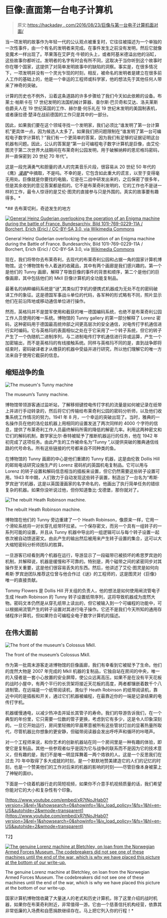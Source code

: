 # 巨像:直面第一台电子计算机

> 原文:[https://hackaday . com/2016/08/23/巨像与第一台电子计算机面对面/](https://hackaday.com/2016/08/23/colossus-face-to-face-with-the-first-electronic-computer/)

当一项发明的故事作为年轻一代的公认观点被重复时，它往往被描述为一个单独的一次性事件，由一个有名的发明者来完成。在事件发生之前没有发明，然后它就像变魔术一样出现了。苹果落在艾萨克·牛顿的头上，或者阿基米德溢出他的浴缸，这些故事你都听过。发明者的名字有时会有所不同，这取决于当你听到这个故事时你在哪个国家，这提供了对简单发明故事中的缺陷的洞察。事实是，在很多情况下，一项发明并没有一个灵光乍现的时刻，相反，被命名的发明者是建立在很多前人工作的基础上的，他是一个幸运的工程师或科学家，他的想法先于其他任何人带来了神奇的突破。

计算的历史也不例外，沿着这条道路的许多步骤给了我们今天如此依赖的设备。布莱士·帕斯卡在 17 世纪发明的法国机械计算器、查尔斯·巴贝奇和艾达、洛夫莱斯伯爵夫人在 19 世纪英国的工作、赫尔曼·何乐礼在 19 世纪末发明的美国制表机，或者康拉德·楚泽在战前德国的工作只是其中的一部分。

因此，如果我们要在这个领域寻找一个发明家，我们必须比“谁发明了第一台计算机”更具体一点，因为候选人太多了。如果我们把问题限制在“谁发明了第一台可编程电子数字计算机？”我们有一个更简单的答案，因为我们有足够的证据证明这台机器有问题。因此，公认的答案是“第一台可编程电子数字计算机是巨像，由艾伦·图灵于第二次世界大战期间在布莱奇利公园发明，用于破解纳粹的恩尼格玛密码，并一直保密到 20 世纪 70 年代”。

这是一段充满勇气和胆量的诱人的完美音乐片段，很容易从 20 世纪 50 年代的《鹰》[*漫画*](https://en.wikipedia.org/wiki/Eagle_(British_comics))*中摘取，不是吗。不幸的是，它包含如此重大的谎言，以至于变得毫无用处。巨像就是你要找的电脑，它是在二战中研发出来的，之后保密了很多年，但是其余收到的意见答案都是假的。它不是布莱奇利发明的，它的工作也不是谜一样的工作，最令人惊讶的是艾伦·图灵的直接参与只是外围的。真实的故事要有趣得多。*

 *## 去布莱切利，奇迹发生的地方

[![General Heinz Guderian overlooking the operation of an Enigma machine during the battle of France. Bundesarchiv, Bild 101I-769-0229-11A / Borchert, Erich (Eric) / CC-BY-SA 3.0, via Wikimedia Commons](../Images/b0f8a00d04f7790088c6a1c9cb272296.png)](https://hackaday.com/wp-content/uploads/2016/08/bundesarchiv_bild_101i-769-0229-11a_frankreich_guderian_enigma.jpg)

General Heinz Guderian overlooking the operation of an Enigma machine during the Battle of France. Bundesarchiv, Bild 101I-769-0229-11A / Borchert, Erich (Eric) / CC-BY-SA 3.0, via [Wikimedia Commons](https://commons.wikimedia.org/wiki/File:Bundesarchiv_Bild_101I-769-0229-11A,_Frankreich,_Guderian,_%22Enigma%22.jpg?uselang=en-gb)

现在，我们将带你去布莱奇利，去现代的布莱奇利公园和占据一角的国家计算机博物馆。这个博物馆有令人着迷的收藏品，其中有两个画廊是我们感兴趣的。第一个是他们的 Tunny 画廊，解释了导致巨像的事件的背景和顺序，第二个是他们的巨像画廊，其中包括他们的 MkII 巨像计算机的全功能复制品。

最著名的纳粹编码系统是“谜”,其类似打字机的便携式机器成为无处不在的密码破译工作的象征。这是德国军事战斗单位的代码，各军种的形式略有不同，照片显示他们在前沿阵地或移动通信单位进行操作。

然而，英格玛并不是盟军使用和截获的唯一德国编码系统，也绝不是布莱奇利公园工作人员使用的唯一系统。博物馆的 Tunny gallery 的第一部分解释了 Lorenz 密码，这种密码用于德国最高统帅部之间更高层次的安全通信，对电传打字机通信进行实时编码。它与英格玛的表面相似之处在于它采用了一个转子系统，但它的转子产生了一个伪随机二进制序列，与二进制电传打字机通信进行异或运算，产生一个加密输出，而不是英格玛的有线接触系统。同样与英格玛不同的是，直到战争即将结束时，密码破译者才从缴获的机器中受益并进行研究，所以他们理解它的唯一方法来自于使用它截获的信息。

## 缩短战争的鱼

![The museum's Tunny machine](../Images/acb80cd2b5dd30384f17c0ddd65d6523.png)

The museum’s Tunny machine.

博物馆带领游客通过监听站，了解移频键控电传打字机的流量是如何被记录在纸带上并进行手动转录的，然后将它们传输给布莱奇利公园的密码分析师，以及他们收集系统工作情况的努力。1941 年 8 月，一个幸运的突破出现了。当时，雅典的一名操作员在他的洛伦兹机器上用相同的设置发送了两次同样的 4000 个字符的信息，提供了布莱奇利工作人员最终解码所需的降低的解密几率。利用这两种密文和它们的解码机制，数学家比尔·泰特被赋予了推断机器运行的任务，他在 1942 年初完成了这项任务。由此产生的工作被命名为“Tunny ”,以提供突破的雅典通信线路的代号命名。所有这些链接的代号都来自不同种类的鱼。

在博物馆的 Tunny 画廊的中心是他们重建的 Tunny 机器，这是由伦敦 Dollis Hill 的邮局电话研究设施生产的 Lorenz 密码机的英国机电复制品。它可以用与 Lorenz 的转子设置和解码信息相当的插板来设置，但它仍然需要这些转子设置可用。1943 年中期，人们致力于自动发现这些转子装置，制造出了一台名为“希斯·罗宾逊”的机器，这是以英国漫画家的名字命名的，他画出了执行简单任务的错综复杂的机器。如果你没听说过他，但你知道鲁比·戈德堡，那你就对了。

![The rebuilt Heath Robinson machine.](../Images/27b4b8539baa11e2b594b525ebdf4f48.png)

The rebuilt Heath Robinson machine.

博物馆在他们的 Tunny 旁边重建了一个 Heath Robinson，像原来一样，它用一个滑轮系统将一对长穿孔纸带环拉紧。一个保存密文，而另一个具有一组转子的一系列可能的设置，并且从 Tunny 机器中导出的一组逻辑可以与每个转子设置一起依次被自动馈送密文。由此产生的输出然后被用来产生转子设置的集合，这可以大大缩短密码分析师团队的胜算。

一旦游客已经看到两个机器在运行，导游显示了一段磁带已被损坏的希思罗宾逊的机制，并解释说，机器是缓慢和不可靠的。特别是，两个磁带之间的紧密同步对其操作至关重要，这是他们很容易丢失的东西。然后，他讲述了艾伦·图灵是如何向希斯·罗宾逊团队推荐这位曾与他合作过《谜》的工程师的，这是图灵对《巨像》唯一的直接贡献。

Tommy Flowers 是 Dollis Hill 开关组的负责人，他的想法是如何使用闸流管电子生成 Heath Robinson 的 Tunny 转子设置纸带序列，这将导致机器成为庞然大物。密码文本仍然是从穿孔纸带上读出的，但它被输入到一个可编程的功能中，可以根据闸流管产生的转子设置对其进行电子操作。它还不是我们今天所知的通用存储程序计算机，但如果符合可编程全电子数字计算机的描述。

## 在伟大面前

![The front of the museum's Colossus MkII.](../Images/e2a0f74c132e29cb756993e6bb1273b1.png)

The front of the museum’s Colossus MkII.

作为第一批周末游客走进博物馆的巨像画廊，我们有幸看到它被赋予了生命。他们的庞然大物是 2007 年完成的 MkII 机器的复制品，它独自站在房间的中央，唯一的入侵者是一套小心放置的安全屏障，使公众远离高压。如果不是在没有平天花板的战时小屋中，有两个平行的长货架将接近天花板的高度，两者都镶嵌着数千个八进制管。在远端是一个纸带阅读机，类似于 Heath Robinson 的纸带阅读机，靠近中间的是插板和开关，通过它们机器被编程，在最靠近你的一端是记录结果的电传打字机。

机器缓慢通电，以减少热冲击并延长其管子的寿命。我们的导游告诉我们，在一个典型的年份里，它只需要一位数的管子更换，考虑到它有多少，这是令人印象深刻的。一旦它开始运行，房间里轻微的早晨寒意被所有这些管状灯丝的显著热量所取代，尽管机器比你想象的更安静，但磁带阅读器会发出呼呼声和循环的咔嗒声。

对一个工程师来说，和你艺术的创新机器站在同一个房间里是一种有趣的体验，即使它是复制品。其他一些参观者似乎是因为它与战争的联系而不是因为它的技术意义，但有趣的是，我们不是唯一明显挥舞着一两个烙铁的人。这是一个反思我们在过去 70 年中取得了多大成就的时刻，是一个默默地赞美建造它的人们的记忆的时刻，也是一个赞美他们的工作对后来的机器的影响的时刻——尽管巨像本身被蒙上了神秘的面纱。

下面是一个绕着机器行走的简短视频，如果你不介意手机视频质量的话，我们希望你能对它的大小和复杂性有个印象。

 [https://www.youtube.com/embed/xR7tNoJHab0?version=3&rel=1&showsearch=0&showinfo=1&iv_load_policy=1&fs=1&hl=en-US&autohide=2&wmode=transparent](https://www.youtube.com/embed/xR7tNoJHab0?version=3&rel=1&showsearch=0&showinfo=1&iv_load_policy=1&fs=1&hl=en-US&autohide=2&wmode=transparent)

T2】

[![The genuine Lorenz machine at Bletchley, on loan from the Norwegian Armed Forces Museum. The codebreakers did not see one of these machines until the end of the war, which is why we have placed this picture at the bottom of our write-up.](../Images/5c7496a877cb8c673ee7f0d948c06d9a.png)](https://hackaday.com/wp-content/uploads/2016/08/lorenz-machine.jpg)

The genuine Lorenz machine at Bletchley, on loan from the Norwegian Armed Forces Museum. The codebreakers did not see one of these machines until the end of the war, which is why we have placed this picture at the bottom of our write-up.

国家计算机博物馆收藏了大量迷人的老式和历史计算机，除了这里介绍的战时机器，如果你在布莱奇利附近，非常值得一游。它由一个慈善信托机构经营，依靠其非常低廉的入场费和自愿捐款继续存在。马上把它列入你的行程！*